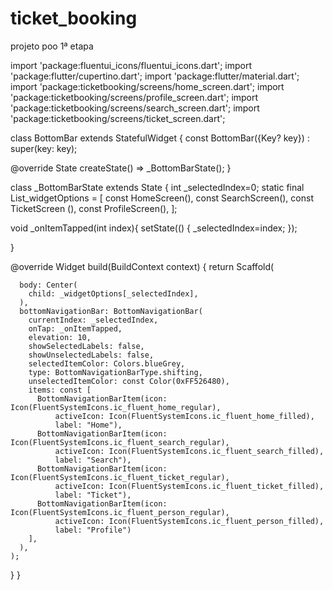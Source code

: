 # ticket_booking
projeto poo 1ª etapa

import 'package:fluentui_icons/fluentui_icons.dart';
import 'package:flutter/cupertino.dart';
import 'package:flutter/material.dart';
import 'package:ticketbooking/screens/home_screen.dart';
import 'package:ticketbooking/screens/profile_screen.dart';
import 'package:ticketbooking/screens/search_screen.dart';
import 'package:ticketbooking/screens/ticket_screen.dart';

class BottomBar extends StatefulWidget {
  const BottomBar({Key? key}) : super(key: key);

  @override
  State<BottomBar> createState() => _BottomBarState();
}

class _BottomBarState extends State<BottomBar> {
  int _selectedIndex=0;
  static final List<Widget>_widgetOptions =<Widget> [
    const HomeScreen(),
    const SearchScreen(),
    const TicketScreen (),
    const ProfileScreen(),
  ];

  void _onItemTapped(int index){
    setState(() {
      _selectedIndex=index;
    });

  }

  @override
  Widget build(BuildContext context) {
    return Scaffold(

      body: Center(
        child: _widgetOptions[_selectedIndex],
      ),
      bottomNavigationBar: BottomNavigationBar(
        currentIndex: _selectedIndex,
        onTap: _onItemTapped,
        elevation: 10,
        showSelectedLabels: false,
        showUnselectedLabels: false,
        selectedItemColor: Colors.blueGrey,
        type: BottomNavigationBarType.shifting,
        unselectedItemColor: const Color(0xFF526480),
        items: const [
          BottomNavigationBarItem(icon: Icon(FluentSystemIcons.ic_fluent_home_regular),
              activeIcon: Icon(FluentSystemIcons.ic_fluent_home_filled),
              label: "Home"),
          BottomNavigationBarItem(icon: Icon(FluentSystemIcons.ic_fluent_search_regular),
              activeIcon: Icon(FluentSystemIcons.ic_fluent_search_filled),
              label: "Search"),
          BottomNavigationBarItem(icon: Icon(FluentSystemIcons.ic_fluent_ticket_regular),
              activeIcon: Icon(FluentSystemIcons.ic_fluent_ticket_filled),
              label: "Ticket"),
          BottomNavigationBarItem(icon: Icon(FluentSystemIcons.ic_fluent_person_regular),
              activeIcon: Icon(FluentSystemIcons.ic_fluent_person_filled),
              label: "Profile")
        ],
      ),
    );
  }
}
